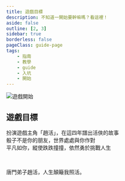 ```yaml
---
title: 遊戲目標
description: 不知道一開始要幹嘛嗎？看這裡！
aside: false
outline: [2, 3]
sidebar: true
borderless: false
pageClass: guide-page
tags:
    - 指南
    - 教學
    - guide
    - 入坑
    - 開始
---
```


<img class='guide-img' src='/images/guide/1-game-objective.jpg' alt='遊戲開始'>

## 遊戲目標

扮演遊戲主角「趙活」，在這四年譜出活俠的故事  
骰子不是你的朋友，世界處處與你作對  
平凡如你，縱使跌跌撞撞，依然勇於挑戰人生

<br>

唐門弟子趙活，人生顛簸我照活。

<!-- 沒有任何特殊能力，這才叫勇者。 -->
